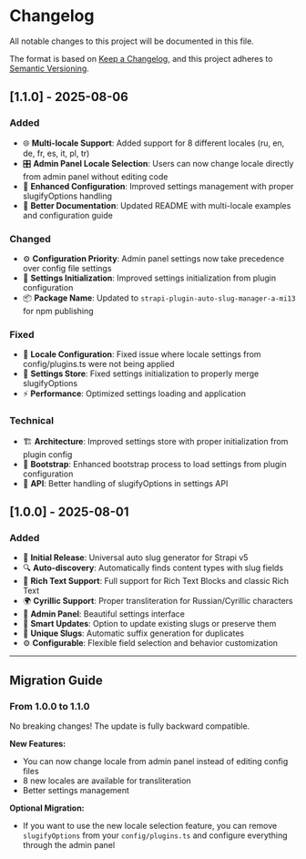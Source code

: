 # Changelog

All notable changes to this project will be documented in this file.

The format is based on [Keep a Changelog](https://keepachangelog.com/en/1.0.0/),
and this project adheres to [Semantic Versioning](https://semver.org/spec/v2.0.0.html).

## [1.1.0] - 2025-08-06

### Added
- 🌐 **Multi-locale Support**: Added support for 8 different locales (ru, en, de, fr, es, it, pl, tr)
- 🎛️ **Admin Panel Locale Selection**: Users can now change locale directly from admin panel without editing code
- 🔧 **Enhanced Configuration**: Improved settings management with proper slugifyOptions handling
- 📝 **Better Documentation**: Updated README with multi-locale examples and configuration guide

### Changed
- ⚙️ **Configuration Priority**: Admin panel settings now take precedence over config file settings
- 🔄 **Settings Initialization**: Improved settings initialization from plugin configuration
- 📦 **Package Name**: Updated to `strapi-plugin-auto-slug-manager-a-mi13` for npm publishing

### Fixed
- 🐛 **Locale Configuration**: Fixed issue where locale settings from config/plugins.ts were not being applied
- 🔧 **Settings Store**: Fixed settings initialization to properly merge slugifyOptions
- ⚡ **Performance**: Optimized settings loading and application

### Technical
- 🏗️ **Architecture**: Improved settings store with proper initialization from plugin config
- 🔌 **Bootstrap**: Enhanced bootstrap process to load settings from plugin configuration
- 🎯 **API**: Better handling of slugifyOptions in settings API

## [1.0.0] - 2025-08-01

### Added
- 🚀 **Initial Release**: Universal auto slug generator for Strapi v5
- 🔍 **Auto-discovery**: Automatically finds content types with slug fields
- 📝 **Rich Text Support**: Full support for Rich Text Blocks and classic Rich Text
- 🌍 **Cyrillic Support**: Proper transliteration for Russian/Cyrillic characters
- 🎨 **Admin Panel**: Beautiful settings interface
- 🔄 **Smart Updates**: Option to update existing slugs or preserve them
- 🎯 **Unique Slugs**: Automatic suffix generation for duplicates
- ⚙️ **Configurable**: Flexible field selection and behavior customization

---

## Migration Guide

### From 1.0.0 to 1.1.0

No breaking changes! The update is fully backward compatible.

**New Features:**
- You can now change locale from admin panel instead of editing config files
- 8 new locales are available for transliteration
- Better settings management

**Optional Migration:**
- If you want to use the new locale selection feature, you can remove `slugifyOptions` from your `config/plugins.ts` and configure everything through the admin panel 